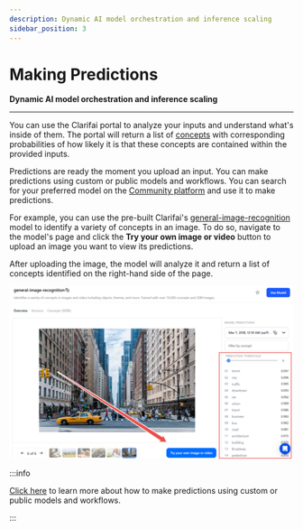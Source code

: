 ```yaml
---
description: Dynamic AI model orchestration and inference scaling
sidebar_position: 3
---
```


# Making Predictions

**Dynamic AI model orchestration and inference scaling**
<hr />

You can use the Clarifai portal to analyze your inputs and understand what's inside of them. The portal will return a list of [concepts](https://docs.clarifai.com/portal-guide/concepts/create-get-update-delete) with corresponding probabilities of how likely it is that these concepts are contained within the provided inputs.

Predictions are ready the moment you upload an input. You can make predictions using custom or public models and workflows. You can search for your preferred model on the [Community platform](https://clarifai.com/explore) and use it to make predictions. 

For example, you can use the pre-built Clarifai's [general-image-recognition](https://clarifai.com/clarifai/main/models/general-image-recognition) model to identify a variety of concepts in an image. To do so, navigate to the model's page and click the **Try your own image or video** button to upload an image you want to view its predictions. 

After uploading the image, the model will analyze it and return a list of concepts identified on the right-hand side of the page. 

![](/img/community_2/model_predictions.png)

:::info

[Click here](https://docs.clarifai.com/clarifai-basics/quick-start/your-first-predictions/) to learn more about how to make predictions using custom or public models and workflows. 

:::
